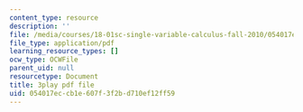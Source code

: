 ```yaml
---
content_type: resource
description: ''
file: /media/courses/18-01sc-single-variable-calculus-fall-2010/054017eccb1e607f3f2bd710ef12ff59_BSAA0akmPEU.pdf
file_type: application/pdf
learning_resource_types: []
ocw_type: OCWFile
parent_uid: null
resourcetype: Document
title: 3play pdf file
uid: 054017ec-cb1e-607f-3f2b-d710ef12ff59
---
```

